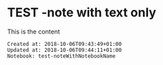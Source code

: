 # TEST -note with text only

This is the content

    Created at: 2018-10-06T09:43:49+01:00
    Updated at: 2018-10-06T09:44:11+01:00
    Notebook: test-noteWithNotebookName

